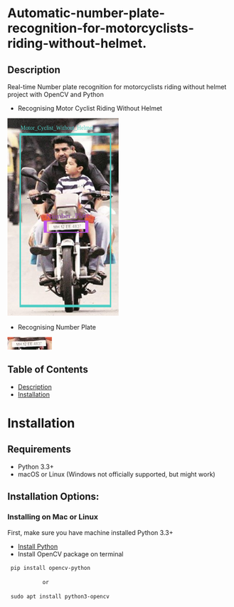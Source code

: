 # Automatic-number-plate-recognition-for-motorcyclists-riding-without-helmet.

## Description
Real-time Number plate recognition for motorcyclists riding without helmet project with OpenCV and Python

* Recognising Motor Cyclist Riding Without Helmet

![Image](https://github.com/SachinHR/Automatic-number-plate-recognition-for-motorcyclists-riding-without-helmet./blob/master/Image/Motor_Cycle.png)

* Recognising Number Plate

![Image](https://github.com/SachinHR/Automatic-number-plate-recognition-for-motorcyclists-riding-without-helmet./blob/master/Image/Number_plate.jpg)

## Table of Contents
* [Description](#Description)
* [Installation](#Installation)

# Installation

## Requirements
* Python 3.3+
* macOS or Linux (Windows not officially supported, but might work)

## Installation Options:

### Installing on Mac or Linux
First, make sure you have machine installed Python 3.3+
* [Install Python](https://realpython.com/installing-python/)
* Install OpenCV package on terminal

```
 pip install opencv-python

           or

 sudo apt install python3-opencv
```


